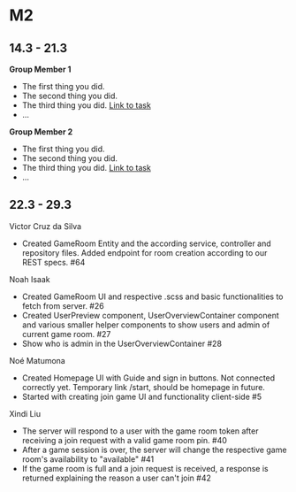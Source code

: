 # M2

## 14.3 - 21.3

**Group Member 1**

- The first thing you did.
- The second thing you did.
- The third thing you did. [Link to task](https://www.example.com)
- ...

**Group Member 2**

- The first thing you did.
- The second thing you did.
- The third thing you did. [Link to task](https://www.example.com)
- ...

## 22.3 - 29.3

Victor Cruz da Silva
- Created GameRoom Entity and the according service, controller and repository files. Added endpoint for room creation according to our REST specs. #64

Noah Isaak
- Created GameRoom UI and respective .scss and basic functionalities to fetch from server. #26
- Created UserPreview component, UserOverviewContainer component and various smaller helper components to show users and admin of current game room. #27
- Show who is admin in the UserOverviewContainer #28

Noé Matumona
- Created Homepage UI with Guide and sign in buttons. Not connected correctly yet. Temporary link /start, should be homepage in future.
- Started with creating join game UI and functionality client-side #5

Xindi Liu
- The server will respond to a user with the game room token after receiving a join request with a valid game room pin. #40
- After a game session is over, the server will change the respective game room's availability to "available" #41
- If the game room is full and a join request is received, a response is returned explaining the reason a user can't join #42

